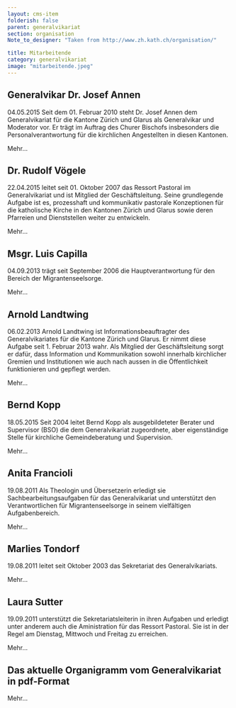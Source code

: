 ```yaml
---
layout: cms-item
folderish: false
parent: generalvikariat
section: organisation
Note_to_designer: "Taken from http://www.zh.kath.ch/organisation/"

title: Mitarbeitende
category: generalvikariat
image: "mitarbeitende.jpeg"
---
```


## Generalvikar Dr. Josef Annen
04.05.2015
Seit dem 01. Februar 2010 steht Dr. Josef Annen dem Generalvikariat für die Kantone Zürich und Glarus als Generalvikar und Moderator vor. Er trägt im Auftrag des Churer Bischofs insbesonders die Personalverantwortung für die kirchlichen Angestellten in diesen Kantonen.

Mehr…

 
## Dr. Rudolf Vögele
22.04.2015
leitet seit 01. Oktober 2007 das Ressort Pastoral im Generalvikariat und ist Mitglied der Geschäftsleitung. Seine grundlegende Aufgabe ist es, prozesshaft und kommunikativ pastorale Konzeptionen für die katholische Kirche in den Kantonen Zürich und Glarus sowie deren Pfarreien und Dienststellen weiter zu entwickeln.

Mehr…


## Msgr. Luis Capilla
04.09.2013
trägt seit September 2006 die Hauptverantwortung für den Bereich der Migrantenseelsorge.

Mehr…


## Arnold Landtwing
06.02.2013
Arnold Landtwing ist Informationsbeauftragter des Generalvikariates für die Kantone Zürich und Glarus. Er nimmt diese Aufgabe seit 1. Februar 2013 wahr. Als Mitglied der Geschäftsleitung sorgt er dafür, dass Information und Kommunikation sowohl innerhalb kirchlicher Gremien und Institutionen wie auch nach aussen in die Öffentlichkeit funktionieren und gepflegt werden.

Mehr…

 
## Bernd Kopp
18.05.2015
Seit 2004 leitet Bernd Kopp als ausgebildeteter Berater und Supervisor (BSO) die dem Generalvikariat zugeordnete, aber eigenständige Stelle für kirchliche Gemeindeberatung und Supervision.

Mehr…

## Anita Francioli
19.08.2011
Als Theologin und Übersetzerin erledigt sie Sachbearbeitungsaufgaben für das Generalvikariat und unterstützt den Verantwortlichen für Migrantenseelsorge in seinem vielfältigen Aufgabenbereich.

Mehr…

 
## Marlies Tondorf
19.08.2011
leitet seit Oktober 2003 das Sekretariat des Generalvikariats.

Mehr…

 
## Laura Sutter
19.09.2011
unterstützt die Sekretariatsleiterin in ihren Aufgaben und erledigt unter anderem auch die Aministration für das Ressort Pastoral. Sie ist in der Regel am Dienstag, Mittwoch und Freitag zu erreichen.

Mehr…

## Das aktuelle Organigramm vom Generalvikariat in pdf-Format
Mehr…